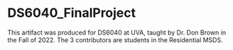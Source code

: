 # DS6040_FinalProject
This artifact was produced for DS6040 at UVA, taught by Dr. Don Brown in the Fall of 2022.  The 3 contributors are students in the Residential MSDS.
